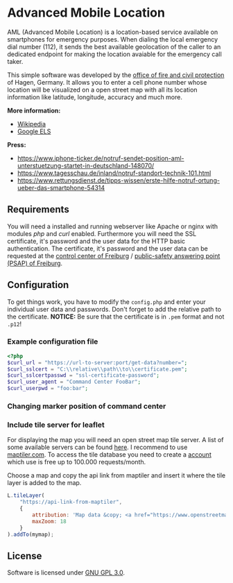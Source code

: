 # Advanced Mobile Location
AML (Advanced Mobile Location) is a location-based service available on smartphones for emergency purposes. When dialing the local emergency dial number (112), it sends the best available geolocation of the caller to an dedicated endpoint for making the location avaiable for the emergency call taker.

This simple software was developed by the [office of fire and civil protection](https://www.hagen.de/web/de/fachbereiche/fb_37/fb_37_01/startseite.html) of Hagen, Germany. It allows you to enter a cell phone number whose location will be visualized on a open street map with all its location information like latitude, longitude, accuracy and much more.

**More information:**
* [Wikipedia](https://en.wikipedia.org/wiki/Advanced_Mobile_Location)
* [Google ELS](https://crisisresponse.google/emergencylocationservice/how-it-works/)

**Press:**
* https://www.iphone-ticker.de/notruf-sendet-position-aml-unterstuetzung-startet-in-deutschland-148070/
* https://www.tagesschau.de/inland/notruf-standort-technik-101.html
* https://www.rettungsdienst.de/tipps-wissen/erste-hilfe-notruf-ortung-ueber-das-smartphone-54314

## Requirements
You will need a installed and running webserver like Apache or nginx with modules _php_ and _curl_ enabled. Furthermore you will need the SSL certificate, it's password and the user data for the HTTP basic authentication. The certificate, it's password and the user data can be requested at the [control center of Freiburg](https://ils-freiburg.de/standortdaten.php) / [public-safety answering point (PSAP) of Freiburg](https://ils-freiburg.de/standortdaten.php).

## Configuration
To get things work, you have to modify the `config.php` and enter your individual user data and passwords. Don't forget to add the relative path to the certificate. **NOTICE:** Be sure that the certificate is in `.pem` format and not `.p12`!

### Example configuration file
```php
<?php
$curl_url = "https://url-to-server:port/get-data?number=";
$curl_sslcert = "C:\\relative\\path\\to\\certificate.pem";
$curl_sslcertpasswd = "ssl-certificate-password";
$curl_user_agent = "Command Center FooBar";
$curl_userpwd = "foo:bar";
```

### Changing marker position of command center

### Include tile server for leaflet
For displaying the map you will need an open street map tile server. A list of some available servers can be found [here](https://wiki.openstreetmap.org/wiki/Tile_servers). I recommend to use [maptiler.com](https://maptiler.com). To access the tile database you need to create a [account](https://www.maptiler.com/cloud/plans/) which use is free up to 100.000 requests/month.

Choose a map and copy the api link from maptiler and insert it where the tile layer is added to the map.
```javascript
L.tileLayer(
    "https://api-link-from-maptiler",
    {
        attribution: 'Map data &copy; <a href="https://www.openstreetmap.org/">OpenStreetMap</a> contributors, <a href="https://creativecommons.org/licenses/by-sa/2.0/">CC-BY-SA</a>, Imagery © <a href="https://www.maptiler.com/">Maptiler</a>',
        maxZoom: 18
    }
).addTo(mymap);
```

## License
Software is licensed under [GNU GPL 3.0](https://github.com/erfurtjohn/advanced-mobile-location/blob/master/LICENSE).
